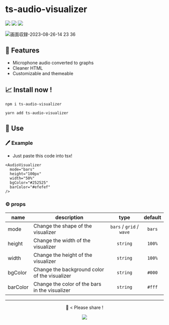 # ts-audio-visualizer

[![][license]][license-url] [![][stars]][gh-url] [![][commit]][gh-url]

![画面収録-2023-08-26-14 23 36](https://github.com/imaimai17468/ts-audio-visualizer/assets/52590941/378d2834-8b52-4a06-8fbb-d330be441f74)

## 💐 Features

- Microphone audio converted to graphs
- Cleaner HTML
- Customizable and themeable

## 📈 Install now !

```
npm i ts-audio-visualizer
```
```
yarn add ts-audio-visualizer
```

## 🚀 Use

### 🖊️ Example
- Just paste this code into tsx!
```
<AudioVisualizer
  mode="bars"
  height="100px"
  width="50%"
  bgColor="#252525"
  barColor="#efefef"
/>
```

### ⚙️ props
|name|description|type|default|
|-|-|:-:|:-:|
|mode|Change the shape of the visualizer|`bars` / `grid` / `wave`|`bars`|
|height|Change the width of the visualizer|`string`|`100%`|
|width|Change the height of the visualizer|`string`|`100%`|
|bgColor|Change the background color of the visualizer|`string`|`#000`|
|barColor|Change the color of the bars in the visualizer|`string`|`#fff`|


---

<div align="center">

🐸 < Please share !

[![][tweet]][tweet-url]

</div>

[tweet-url]: https://twitter.com/intent/tweet?text=ts-audio-visualizer%20%0D%0Ahttps://github.com/imaimai17468/ts-audio-visualizer
[tweet]: https://img.shields.io/twitter/url?style=social&url=https%3A%2F%2Fgithub.com%2Fimaimai17468%2Fts-audio-visualizer
[license]: https://badgen.net/github/license/imaimai17468/ts-audio-visualizer?color=green
[license-url]: https://github.com/imaimai17468/ts-audio-visualizer/blob/master/LICENSE
[stars]: https://badgen.net/github/stars/imaimai17468/ts-audio-visualizer?color=green
[gh-url]: https://github.com/imaimai17468/ts-audio-visualizer
[commit]: https://badgen.net/github/last-commit/imaimai17468/ts-audio-visualizer?icon=github&color=green
